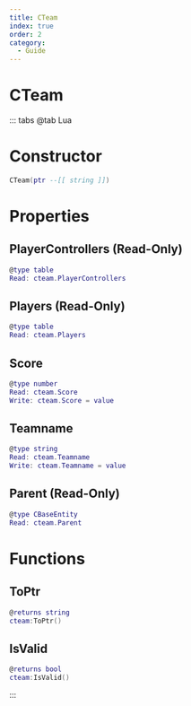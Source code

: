 ```yaml
---
title: CTeam
index: true
order: 2
category:
  - Guide
---
```


# CTeam

::: tabs
@tab Lua
# Constructor
```lua
CTeam(ptr --[[ string ]])
```
# Properties
## PlayerControllers (Read-Only)
```lua
@type table
Read: cteam.PlayerControllers
```
## Players (Read-Only)
```lua
@type table
Read: cteam.Players
```
## Score 
```lua
@type number
Read: cteam.Score
Write: cteam.Score = value
```
## Teamname 
```lua
@type string
Read: cteam.Teamname
Write: cteam.Teamname = value
```
## Parent (Read-Only)
```lua
@type CBaseEntity
Read: cteam.Parent
```
# Functions
## ToPtr
```lua
@returns string
cteam:ToPtr()
```
## IsValid
```lua
@returns bool
cteam:IsValid()
```

:::